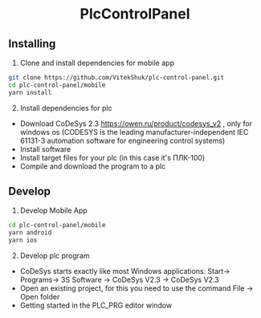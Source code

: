 <div align="center">
  <h1>PlcControlPanel</h1>
</div>

## Installing

1. Clone and install dependencies for mobile app

```bash
git clone https://github.com/VitekShuk/plc-control-panel.git
cd plc-control-panel/mobile
yarn install
```

2. Install dependencies for plc

- Download CoDeSys 2.3 https://owen.ru/product/codesys_v2 , only for windows os (CODESYS is the leading manufacturer-independent IEC 61131-3 automation software for engineering control systems)
- Install software
- Install target files for your plc (in this case it's ПЛК-100)
- Compile and download the program to a plc

## Develop

1. Develop Mobile App

```bash
cd plc-control-panel/mobile
yarn android
yarn ios
```

2. Develop plc program

- CoDeSys starts exactly like most Windows applications: Start-> Programs-> 3S Software -> CoDeSys V2.3 -> CoDeSys V2.3
- Open an existing project, for this you need to use the command File -> Open folder
- Getting started in the PLC_PRG editor window
